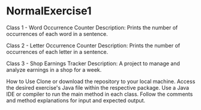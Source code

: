﻿# NormalExercise1
 
Class 1 - Word Occurrence Counter
Description: Prints the number of occurrences of each word in a sentence.

Class 2 - Letter Occurrence Counter
Description: Prints the number of occurrences of each letter in a sentence.

Class 3 - Shop Earnings Tracker
Description: A project to manage and analyze earnings in a shop for a week.

How to Use
Clone or download the repository to your local machine.
Access the desired exercise's Java file within the respective package.
Use a Java IDE or compiler to run the main method in each class.
Follow the comments and method explanations for input and expected output.
